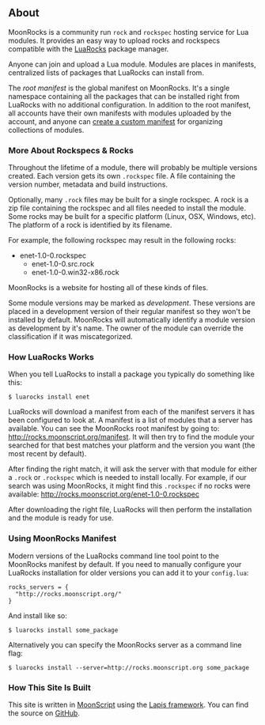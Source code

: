 ## About

MoonRocks is a community run `rock` and `rockspec` hosting service for Lua
modules.  It provides an easy way to upload rocks and rockspecs compatible with
the [LuaRocks][1] package manager.

Anyone can join and upload a Lua module. Modules are places in manifests,
centralized lists of packages that LuaRocks can install from.

The *root manifest* is the global manifest on MoonRocks. It's a single
namespace containing all the packages that can be installed right from LuaRocks
with no additional configuration. In addition to the root manifest, all
accounts have their own manifests with modules uploaded by the account, and
anyone can [create a custom manifest](/new-manifest) for organizing collections
of modules.

### More About Rockspecs & Rocks

Throughout the lifetime of a module, there will probably be multiple versions
created. Each version gets its own `.rockspec` file. A file containing the
version number, metadata and build instructions.

Optionally, many `.rock` files may be built for a single rockspec. A rock is a
zip file containing the rockspec and all files needed to install the module.
Some rocks may be built for a specific platform (Linux, OSX, Windows, etc). The
platform of a rock is identified by its filename.

For example, the following rockspec may result in the following rocks:

  * enet-1.0-0.rockspec
    * enet-1.0-0.src.rock
    * enet-1.0-0.win32-x86.rock


MoonRocks is a website for hosting all of these kinds of files.

Some module versions may be marked as *development*. These versions are placed
in a development version of their regular manifest so they won't be installed
by default. MoonRocks will automatically identify a module version as
development by it's name. The owner of the module can override the
classification if it was miscategorized.

### How LuaRocks Works

When you tell LuaRocks to install a package you typically do something like
this:

    $ luarocks install enet

LuaRocks will download a manifest from each of the manifest servers it has been
configured to look at. A manifest is a list of modules that a server has
available. You can see the MoonRocks root manifest by going to:
<http://rocks.moonscript.org/manifest>. It will then try to find the module
your searched for that best matches your platform and the version you want (the
most recent by default).

After finding the right match, it will ask the server with that module for
either a `.rock` or `.rockspec` which is needed to install locally. For
example, if our search was using MoonRocks, it might find this `.rockspec` if
no rocks were available: <http://rocks.moonscript.org/enet-1.0-0.rockspec>

After downloading the right file, LuaRocks will then perform the installation
and the module is ready for use.

### Using MoonRocks Manifest

Modern versions of the LuaRocks command line tool point to the MoonRocks manifest
by default. If you need to manually configure your LuaRocks installation for
older versions you can add it to your	`config.lua`:

    rocks_servers = {
      "http://rocks.moonscript.org/"
    }

And install like so:

    $ luarocks install some_package

Alternatively you can specify the MoonRocks server as a command line flag:

    $ luarocks install --server=http://rocks.moonscript.org some_package

### How This Site Is Built

This site is written in [MoonScript][3] using the [Lapis framework][4]. You can find the source on [GitHub][2].

  [1]: http://luarocks.org/
  [2]: http://github.com/leafo/moonrocks-site
  [3]: http://moonscript.org
  [4]: http://leafo.net/lapis/

